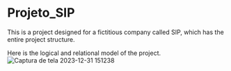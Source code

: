 # Projeto_SIP
This is a project designed for a fictitious company called SIP, which has the entire project structure.

Here is the logical and relational model of the project.
![Captura de tela 2023-12-31 151238](https://github.com/lucaspinheiro27/Projeto_SIP/assets/115811060/686b1ead-0b55-40b4-9dd4-05f44ab13948)
